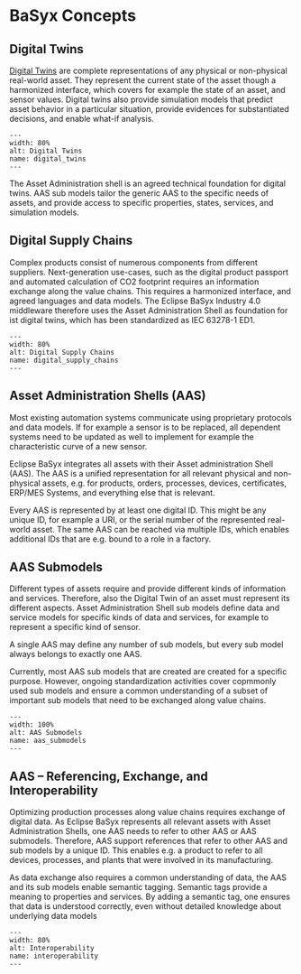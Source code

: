 # BaSyx Concepts

## Digital Twins

[Digital Twins](https://www.iese.fraunhofer.de/en/services/digital-twin.html) are complete representations of any physical or non-physical real-world asset. They represent the current state of the asset though a harmonized interface, which covers for example the state of an asset, and sensor values. Digital twins also provide simulation models that predict asset behavior in a particular situation, provide evidences for substantiated decisions, and enable what-if analysis.

```{figure} ./images/digital_twins.png
---
width: 80%
alt: Digital Twins
name: digital_twins
---
```

The Asset Administration shell is an agreed technical foundation for digital twins. AAS sub models tailor the generic AAS to the specific needs of assets, and provide access to specific properties, states, services, and simulation models.

## Digital Supply Chains

Complex products consist of numerous components from different suppliers. Next-generation use-cases, such as the digital product passport and automated calculation of CO2 footprint requires an information exchange along the value chains. This requires a harmonized interface, and agreed languages and data models. The Eclipse BaSyx Industry 4.0 middleware therefore uses the Asset Administration Shell as foundation for ist digital twins, which has been standardized as IEC 63278-1 ED1.

```{figure} ./images/digital_supply_chains.png
---
width: 80%
alt: Digital Supply Chains
name: digital_supply_chains
---
```

## Asset Administration Shells (AAS)

Most existing automation systems communicate using proprietary protocols and data models. If for example a sensor is to be replaced, all dependent systems need to be updated as well to implement for example the characteristic curve of a new sensor.

Eclipse BaSyx integrates all assets with their Asset administration Shell (AAS). The AAS is a unified representation for all relevant physical and non-physical assets, e.g. for products, orders, processes, devices, certificates, ERP/MES Systems, and everything else that is relevant.

Every AAS is represented by at least one digital ID. This might be any unique ID, for example a URI, or the serial number of the represented real-world asset. The same AAS can be reached via multiple IDs, which enables additional IDs that are e.g. bound to a role in a factory.

## AAS Submodels

Different types of assets require and provide different kinds of information and services. Therefore, also the Digital Twin of an asset must represent its different aspects. Asset Administration Shell sub models define data and service models for specific kinds of data and services, for example to represent a specific kind of sensor.

A single AAS may define any number of sub models, but every sub model always belongs to exactly one AAS.

Currently, most AAS sub models that are created are created for a specific purpose. However, ongoing standardization activities cover copmmonly used sub models and ensure a common understanding of a subset of important sub models that need to be exchanged along value chains.

```{figure} ./images/aas_submodels.png
---
width: 100%
alt: AAS Submodels
name: aas_submodels
---
```

## AAS – Referencing, Exchange, and Interoperability

Optimizing production processes along value chains requires exchange of digital data. As Eclipse BaSyx represents all relevant assets with Asset Administration Shells, one AAS needs to refer to other AAS or AAS submodels. Therefore, AAS support references that refer to other AAS and sub models by a unique ID. This enables e.g. a product to refer to all devices, processes, and plants that were involved in its manufacturing.

As data exchange also requires a common understanding of data, the AAS and its sub models enable semantic tagging. Semantic tags provide a meaning to properties and services. By adding a semantic tag, one ensures that data is understood correctly, even without detailed knowledge about underlying data models

```{figure} ./images/interoperability.png
---
width: 80%
alt: Interoperability
name: interoperability
---
```
